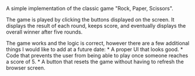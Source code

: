 A simple implementation of the classic game "Rock, Paper, Scissors".

The game is played by clicking the buttons displayed on the screen. It displays the result of each round, keeps score, and eventually displays the overall winner after five rounds.

The game works and the logic is correct, however there are a few additional things I would like to add at a future date:
	* A proper UI that looks good.
	* Code that prevents the user from being able to play once someone reaches a score of 5.
	* A button that resets the game without having to refresh the browser screen.

